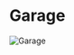 # Garage

![Garage](https://user-images.githubusercontent.com/78811602/167793498-eef7b5f1-6f90-4e05-a4e5-0a92a9b02c39.png)
